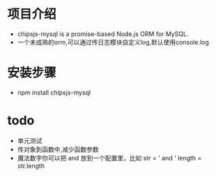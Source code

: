 # 项目介绍
- chipsjs-mysql is a promise-based Node.js ORM for MySQL.
- 一个未成熟的orm,可以通过传日志模块自定义log,默认使用console.log

# 安装步骤
- npm install chipsjs-mysql

# todo
- 单元测试
- 传对象到函数中,减少函数参数
- 魔法数字你可以把 and 放到一个配置里，比如
      str = ' and '
      length = str.length
